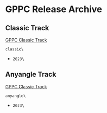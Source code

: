 # GPPC Release Archive

## Classic Track

[GPPC Classic Track](https://gppc.search-conference.org/grid)

`classic\`
- `2023\`

## Anyangle Track

[GPPC Classic Track](https://gppc.search-conference.org/anyangle)

`anyangle\`
- `2023\`

